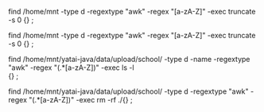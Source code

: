 find /home/mnt -type d -regextype "awk" -regex "[a-zA-Z]" -exec truncate -s 0 {} \;


find /home/mnt -type d -regextype "awk" -regex "[a-zA-Z]" -exec truncate -s 0 {} \;



find /home/mnt/yatai-java/data/upload/school/ -type d -name -regextype "awk" -regex "(.*[a-zA-Z])" -exec ls -l  
{} \;

find /home/mnt/yatai-java/data/upload/school/ -type d -regextype "awk" -regex "(.*[a-zA-Z])" -exec rm -rf ./{} \;
<!--stackedit_data:
eyJoaXN0b3J5IjpbMjEzMjk4MzU5NSwxMTY5ODY0ODAwLDE2Mj
A0MzIzOTAsLTE4NzgwNzIzMzcsLTIwODg3NDY2MTJdfQ==
-->